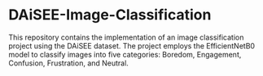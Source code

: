 # DAiSEE-Image-Classification
This repository contains the implementation of an image classification project using the DAiSEE dataset. The project employs the EfficientNetB0 model to classify images into five categories: Boredom, Engagement, Confusion, Frustration, and Neutral.
